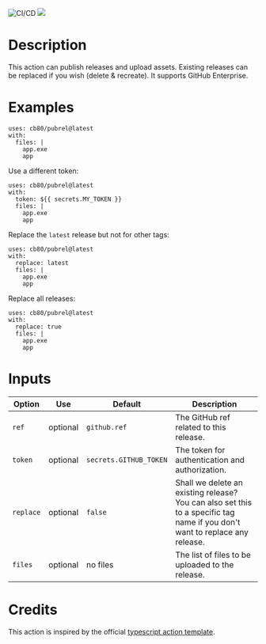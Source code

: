 ![CI/CD](https://github.com/cb80/pubrel/workflows/CI/CD/badge.svg)
[![](https://img.shields.io/badge/GitHub-Marketplace-blue)](https://github.com/marketplace/actions/publish-a-release-and-upload-assets)

# Description

This action can publish releases and upload assets. Existing releases can be
replaced if you wish (delete & recreate). It supports GitHub Enterprise.

# Examples
```
uses: cb80/pubrel@latest
with:
  files: |
    app.exe
    app
```

Use a different token:
```
uses: cb80/pubrel@latest
with:
  token: ${{ secrets.MY_TOKEN }}
  files: |
    app.exe
    app
```

Replace the `latest` release but not for other tags:
```
uses: cb80/pubrel@latest
with:
  replace: latest
  files: |
    app.exe
    app
```

Replace all releases:
```
uses: cb80/pubrel@latest
with:
  replace: true
  files: |
    app.exe
    app
```

# Inputs

| Option    | Use       | Default                | Description |
|-----------|-----------|------------------------|-------------|
| `ref`     | optional  | `github.ref`           | The GitHub ref related to this release. |
| `token`   | optional  | `secrets.GITHUB_TOKEN` | The token for authentication and authorization. |
| `replace` | optional  | `false`                | Shall we delete an existing release?<br>You can also set this to a specific tag name if you don't want to replace any release. |
| `files`   | optional  | no files               | The list of files to be uploaded to the release. |

# Credits

This action is inspired by the official [typescript action template][tstpl].

[tstpl]: https://github.com/actions/typescript-action
